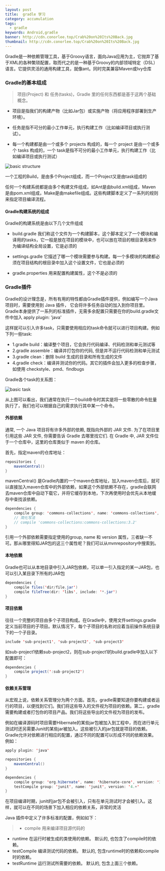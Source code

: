 ```yaml
---
layout: post
title:  gradle 学习
category: accumulation
tags:
  - gradle
keywords: Android,gradle
banner: http://cdn.conorlee.top/Crab%20on%20Its%20Back.jpg
thumbnail: http://cdn.conorlee.top/Crab%20on%20Its%20Back.jpg
---
```



Gradle是一种依赖管理工具，基于Groovy语言，面向Java应用为主，它抛弃了基于XML的各种繁琐配置，取而代之的是一种基于Groovy的内部领域特定（DSL）语言。它提供灵活的通用构建工具，就像ant。同时完美兼容Maven或Ivy仓库

### Gradle的基本组成

> 项目(Project) 和 任务(tasks)，Gradle 里的任何东西都是基于这两个基础概念。

<!--more-->

- 项目是指我们的构建产物（比如Jar包）或实施产物（将应用程序部署到生产环境）。

- 任务是指不可分的最小工作单元，执行构建工作（比如编译项目或执行测试）。

- 每一个构建都是由一个或多个 projects 构成的，每一个 project 是由一个或多个 tasks 构成的，一个 task是指不可分的最小工作单元，执行构建工作（比如编译项目或执行测试）

![basic structure](http://blog.conorlee.top/blogimages/2016/gradle_structure1.png)

一个工程的Build，是由多个Project组成，而一个Project又是由task组成的

任何一个构建系统都是由多个构建文件组成，如Ant是由build.xml组成，Maven是由pom.xml组成，Make是由makefile组成。这些构建脚本定义了一系列的规则来指定项目编译流程。

#### Gradle构建系统的组成

Gradle的构建系统是由以下几个文件组成

- build.gradle 我们称这个文件为一个构建脚本，这个脚本定义了一个模块和编译用的tasks，它一般是放在项目的模块中，也可以放在项目的根目录用来作为编译结构全局设置，它是必须的

- settings.gradle 它描述了哪一个模块需要参与构建。每一个多模块的构建都必须在项目结构的根目录中加入这个设置文件，它也是必须的

- gradle.properties 用来配置构建属性，这个不是必须的

### Gradle插件
Gradle的设计理念是，所有有用的特性都由Gradle插件提供，例如编写一个Java项目时，需要使用到 Java 插件， 它会将许多任务自动的加入到你项目里。Gradle本身提供了一系列的标准插件，无需多余配置只需要在你的build.gradle文件中加入 apply plugin: 'java'

这样就可以引入许多task，只需要使用相应的task命令就可以进行项目构建。例如下列一些task:

- 1.gradle build：编译整个项目，它会执行代码编译、代码检测和单元测试等
- 2.gradle assemble：编译并打包你的代码, 但是并不运行代码检测和单元测试
- 3.gradle clean：删除 build 生成的目录和所有生成的文件
- 4.gradle check：编译并测试你的代码。其它的插件会加入更多的检查步骤，如使用 checkstyle、pmd、findbugs

Gradle各个task的关系图：

![basic task](http://blog.conorlee.top/blogimages/2016/gradle_task.png)

从上图可以看出，我们通常在执行一个build命令时其实是将一些零散的命令批量执行了，我们也可以根据自己的需求执行其中某一个命令。

#### 外部依赖

通常, 一个 Java 项目将有许多外部的依赖, 既指向外部的 JAR 文件. 为了在项目里引用这些 JAR 文件, 你需要告诉 Gradle 去哪里找它们. 在 Gradle 中, JAR 文件位于一个仓库中，这里的仓库类似于 maven 的仓库。

首先，指定maven的仓库地址：

~~~ Java
repositories {
	mavenCentral()
}
~~~
mavenCentral() 是Gradle内置的一个maven仓库地址，加入maven仓库后，就可以直接加入maven仓库中的外部依赖，如果这个外部依赖不存在，gradle会联网去maven仓库中自动下载它，并将它缓存到本地，下次再使用时会优先从本地缓存中查找该依赖。

~~~ Java
dependencies {
	compile group: 'commons-collections', name: 'commons-collections', version: '3.2'
	// 简化写法
	// compile 'commons-collections:commons-collections:3.2'
}
~~~
引用一个外部依赖需要指定使用的group, name 和 version 属性，三者缺一不可。那从哪里得知JAR包的这三个属性呢？我们可以从mvnrepository中搜索到。

#### 本地依赖

Gradle也可以从本地目录中引入JAR包依赖，可以单一引入指定的某一JAR包，也可以引入某目录下所有的JAR包

~~~ Java
dependencies {
	compile files('dir/file.jar')
	compile fileTree(dir: 'libs', include: '*.jar')
}
~~~
#### 项目依赖

往往一个完整的项目由多个子项目构成。在Gradle中，使用文件settings.gradle定义当前项目的子项目。默认情况下，每个子项目的名称对应着当前操作系统目录下的一个子目录。

~~~ Java
include 'sub-project1', 'sub-project2', 'sub-project3'
~~~
如sub-project1依赖sub-project2，则在sub-project1的build.gradle中加入以下配置即可：

~~~ Java
dependencies {
	compile project(':sub-project2')
}
~~~
#### 依赖关系管理

从宏观上说，依赖关系管理分为两个方面。首先，gradle需要知道你要构建或者运行的项目，以便找到它们。我们将这些导入的文件视为项目的依赖。第二，gradle需要构建或者打包你的项目产品。我们将这些导出的文件视为项目的发布。

例如在编译源码时项目需要Hibernate的某些jar包被加入到工程中，而在进行单元测试时还另需要Junit的某些jar被加入。这些被引入的jar包就是项目的依赖。Gradle允许对依赖进行相应的配置，通过不同的配置可以形成不同的依赖效果。例如：

~~~ Java
apply plugin: 'java'

repositories {
    mavenCentral()
}

dependencies {
    compile group: 'org.hibernate', name: 'hibernate-core', version: '3.6.7.Final'
    testCompile group: 'junit', name: 'junit', version: '4.+'
}
~~~
在项目编译时期，junit的jar包不会被引入，只有在单元测试时才会被引入。这样，就可以在不同的场景下加入相应的依赖关系，非常的灵活

Java 插件中定义了许多标准的配置，例如如下：

> - compile
	用来编译项目源代码的
- runtime
	在运行时被生成的类使用的依赖。 默认的, 也包含了compile时的依赖。
- testCompile
	编译测试代码的依赖。 默认的, 包含runtime时的依赖和compile时的依赖。
- testRuntime
	运行测试所需要的依赖。 默认的, 包含上面三个依赖。
